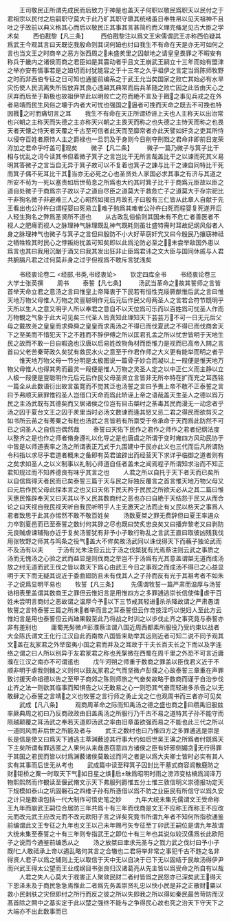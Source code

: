 <!-- { "loadSidebar": true } -->
　　王司敬民正所谓先成民而后致力于神是也盖天子何职以敬民爲职天以民付之于君祖宗以民付之后嗣职守莫大于此乃旷其职守隳其统绪虽日奉牲帛以见天祖神不且吐之乎故前以典义格其心而后以敬民正其事其言甚简约而义理完偹足见古大臣之学术矣
　　西伯戡黎【凡三条】
　　西伯戡黎注以爲文王宋儒谓武王亦称西伯疑其爲武王今观其言曰天既讫我殷命则其词何廹也纣曰我生不有命在天是亦无可如何之言也当文王之时商辛之恶方张西周之未盛羑里之囚献地之请皇皇畏罪之不暇安有称兵于畿内之诸侯而商之君臣如是其震动者乎且文王崩武王嗣立十三年而始有盟津之举亦安有情事若是之廹切而纣犹能容之于十三年之久乎祖伊之言定当爲陈师牧野之时而非西伯专征之日可知也通鉴前编系之于武王允当矣国家之败亡其始必有水旱灾伤使人民流离失所皆放弃其良心违越其典常而后兵革随之败亡因之此皆由天心之厌弃而后至于斯极也故祖伊举此以明败亡之符而絶不言及于戡之事见兵戎之在外者易靖而民生风俗之壊于内者大可忧也强国之逼者可挽而天命之既去不可挽也特因戡之时而痛切言之耳
　　我生不有命在天正所谓矫诬上天也人主称天以出治常也兴朝之主称天而失德之主亦称天兴朝之主畏天而称之也失德之主恃天而称之也畏天者天懐之恃天者天覆之千古至可信者此天而至靡常者亦此天譬如奸贪之吏其所恃以侵夺百姓者原恃人主之爵禄也一旦罚及于身则今日削夺刑戮之君命非即前日宠荣洊加之君命乎吁盖可观矣
　　微子【凡二条】
　　微子一篇乃微子与箕子比干相与忧乱之词今读其书但着微子箕子之言岂比干无所言哉盖比干之以谏而死其义易明其答微子之言当自无异于箕子故可以不复着也箕子之諌与比干之谏自同特比干死而箕子偶不死耳比干其当亦无必死之心也圣贤处人家国必求其事之有济与其道之所安不茍为一死以塞责如后世荀息之所爲也大约其时箕子比干于商爲元臣故以臣之道自处微子于商爲宗子故以子之道自尽臣之道莫大于救危亡子之道莫大于存宗祀比干非狥名微子非避难三人之心昭然如揭日月故孔子曰殷有三仁皆从此章人自献于先王看出也公孙杵臼谓程婴曰死易立难子勉爲其难者公孙杵臼死而程婴复死遂开后人轻生狥名之弊爲圣贤所不道也
　　从古政乱俗偷则其国未有不危亡者善医者不视人之肥瘠而视人之脉理神气脉理既乱神气既耗则虽壮盛特需时耳故纪纲风俗者人身之脉理神气也微子与箕子之言但曰殷防不小大好草窃奸宄又曰今殷民乃攘窃神祗之牺牲牷其时民心之悖叛纷扰盖可知矣即以此爲沦防必至之未尝举敌国外患以爲言也其曰我用沉酗于酒又曰我其发出狂非止臣爲君讳之文大臣与国同休戚与人君共腑膈凡君之过何莫非身之过乎但视爲不敢斥言犹浅矣

　　书经衷论卷二
<经部,书类,书经衷论>
　　钦定四库全书
　　书经衷论卷三　　　　　大学士张英撰
　　周书
　　泰誓【凡七条】
　　汤武当革命之故其誓师之言皆首举天命立君之意汤之言曰惟皇上帝降衷于下民若有恒性克绥厥猷惟后武之言曰惟天地万物父母惟人万物之灵亶聪明作元后元后作民父母两圣人之言若合符节既明乎天所以生人之意又明乎人所以奉君之意自不以天位爲可乐而以百姓爲可忧圣人作而万物覩之气象于此大可见矣三代圣人皆真知此理知天下芸芸万不可一日无元后父母之戴故尧之皇皇而求舜舜之皇皇而求禹汤之不得已而伐夏武之不得已而伐商舍天下之至美而不惜犯天下之不韪而不辞伊傅之所以匡君孔孟之所以忧世皆明于天地生民之故而不敢一日自暇逸也汉唐以后易姓改物角材而臣惟力是视而已高帝入闗之言首曰父老苦秦苛政久矣犹有救民水火之意至于作君作师之大义更有能举而明之者乎
　　惟天地万物父母一节分明是太极图说一篇骨子妙合而凝以上一叚便是惟天地万物父母惟人也得其秀而最灵一叚便是惟人万物之灵圣人定之以中正仁义而主静以立人极一叚便是亶聪明作元后元后作民父母圣贤立言皆非无所夲特在扩而充之耳西铭一篇全从此数语衍出故言虽寛而不觉其泛也汤誓之言曰予畏上帝不敢不正泰誓之言曰予弗顺天厥罪惟钧圣人岂借口天命而爲此矫诬上帝之语哉盖天生圣人之德以爲万民之主汤武既有其德矣而又居诸侯之位岂有目击桀纣之荼毒其民而漫无一动念者乎汤之囚于夏台文王之囚于羑里当时必汤文数谏而逄其怒又忌二君之得民而欲剪灭之如书所云苖之有莠粟之有秕也汤武之言皆若有所禀受于帝承命于天而爲此防然不可已之词圣人之自信岂偶然哉
　　泰誓曰天佑下民作之君作之师作之君者纪纲法度以整齐之是也作之师者脩身遵礼以化导之是也唐虞之所谓于变时雍四方风动民协于中皆是以师道表率之汤之所谓表正万式于九围建中于民亦此义也三代而后凡所谓防令科指以求尽乎君道者概未之备即有英君谊辟出而经营天下求详乎临御之道者则有之矣求如圣人之以义制事以礼制心师道自任者盖未之闻焉程子所谓知求治而不知正君知规过而不知养德良有味乎其言之也
　　人君之所以自托于天下者天而已矣所以自信爲得天者民而已矣泰誓三篇于天与民之际独反覆言之首言惟天地万物父母又曰元后作民父母此探本言之也又曰天佑下民天矜于民民之所欲天必从之其二篇曰惟天惠民惟辟奉天又曰天其以予乂民其数商纣之恶也亦曰自絶于天结怨于民又从而合论之曰天视自我民视天听自我民听明乎人主无邀天之法而止有乂民以格天之事爲人君者致思于此其亦惕然不敢不敬百姓矣
　　汤数夏桀之罪无费辞但曰夏王率遏众力卒割夏邑而已至泰誓之数纣何其辞之尽也既曰焚炙忠良矣又曰播弃黎老又曰剥防元良贼虐谏辅殆亦近于复矣汤誓犹有非予小子敢行称乱之言武王直曰取彼凶残我伐用张牧野之师其与鸣条之役气盖大不侔矣故汤武同以诛伐得天下而蘓子独论武而不及汤有以夫
　　于汤有光朱注但云比于汤之伐桀犹有光焉蔡注则云武之事质之汤而无愧汤之心验之武而益显是则伐商之举岂不于汤爲有光其意盖谓桀无道而成汤放之纣无道而武王伐之皆以救天下爲心由武王今日之事观之而成汤不得已之心益显明于天下而无疑其说近于委曲廻防且未有伐其人之子孙而反有光于其祖考者不如朱子之说爲显明平易也
　　牧誓【凡三条】
　　先儒谓牧誓一篇严肃而温厚与汤誓诰相表里盖谓其数商王之罪但云惟妇言是用惟四方之多罪逋逃崇长信使俾虐于百姓未尝明言商纣之恶故谓之温厚今予以下三节戒其轻进杀杀降故谓之严肃愚谓牧誓之言特泰誓三篇之所未者举而言之耳泰誓但云作竒技淫巧以悦妇人至此方云惟妇言是用也泰誓但云尚廸果毅至此乃将战之时训之以歩伐止齐之事究竟与泰誓亦非有差别也
　　庸蜀羌髣微卢彭濮蔡注谓八国近周西都素所服役乃受约束以战者大全陈氏谓文王化行江汉自此而南故八国皆来助举其远则近者可知二说不同予观其文盖在友冡君之外举蛮夷小国之君而并及之耳故于千夫长百夫长之下而以及字连络之谓之曰人所以别异于友君冡君之称也羌髳微在西蜀在周千里之外恐不可言近庸濮在江汉之南亦不可谓逺也
　　戊午河朔之师重于数商之罪盖以臣伐君义近于不顺非明于虐我则雠之义则何以鼓友冡君之气而坚微卢彭濮之心故泰誓三章重在声罪致讨援天命祖德以告之至甲子商郊之陈则师旅之气奋矣故略于数商而谨于自治歩伐止齐之法一则欲其临事而知惧告之以无敢易之心一则恐其气奋而轻进多杀告之以无敢肆之心泰誓之言靖之义也牧誓之言行师之勇止戈之仁也观周书而三者亦可见矣
　　武成【凡八条】
　　观商周革命之际而知禹汤之德之盛也商之曰缵禹旧服兹率厥典周之初曰乃反商政政由旧盖禹汤之所服行乃千古不易之道特其子孙不能守而陨越颠覆之耳汤武之奉若天道即汤武之率由旧章虽欲强而易之不能也此三代之所以一道同风而非后世之所能及者与
　　武王之数纣也曰乃惟四方之多罪逋逃是崇是长是信是使又曰爲天下逋逃主萃渊薮迹其行事大约如后世吴王濞之所爲者纣既爲天下主矣所谓有罪逃匿之人果何从来哉愚窃意四方诸侯之臣有奸邪侧媚贪无行得罪于其国之君民而皆以纣爲渊薮诸侯莫敢过而问之者是以爲大夫卿士皆时必实有其人实有其事而后世无从考也
　　武成篇中读至释箕子囚封比干墓式商容闾散鹿防之财钜桥之粟一时取天下气如日星之焕启昧爲昭明时雨之滂沛变枯槁爲润泽万物熙熙然而作覩读至偃武脩文示天下弗服列爵惟五分土惟三敦信明义崇德报功定天下规模如泰山之巩固磐石之四维子孙有所慿借以爲不防之业臣民有所信守以爲久安之计只是数语包括一代大制作可悟史笔之妙
　　九年大统未集先儒谓文王受命称王九年而崩武王嗣位合居防三年共爲十有三年而伐商是文王不应称王而称王不应改元而改元武王应改元而不改元欧阳子言之详矣究竟书所谓九年者不知何所指欤通鉴前编谓此文王专征之九年也文王以己未年赐弓矢专征至丁卯武王嗣位是谓九年故谓大统未集至泰誓之十有三年则专指武王之即位十有三年也其说似较汉儒爲长此欧阳子之说而今通鉴前编悉从之
　　汤之放桀曰聿求元圣与之戮力武之伐纣曰予小子既仁人敢祗承上帝以遏乱略何其言之合辙也二君将举非常之事犯千古不韪之名非得贤人君子以爲之辅则上无以取信于天中无以自决于已下无以固结于民故汤得伊尹而兴武王得太公望而王业成纲目书张良归汉诸葛亮从先主皆以爲受命之所自有以哉
　　人君之失人心莫大于戕害正人聚敛民财二者纣皆爲之民怨亦已深矣武王得天下恩泽未及于商民急急焉惟此二者爲先务盖崇贤礼忠以快小民是非之正散财粟以救小民剥肤之灾但即纣之所行而反之彼之所以失即我之所以得如秦民最苦苛防而汉髙首除之闗中之基实定于此以楚之强终不能与之争得民心故也究之治天下守天下之大端亦不出此数事而已
